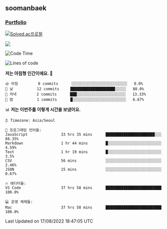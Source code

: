 ## soomanbaek

### [Portfolio](https://bsm311.notion.site/Baek-Sooman-980c5d3025b3427e912416ea797a6385)


[![Solved.ac프로필](http://mazassumnida.wtf/api/generate_badge?boj=bsm311)](https://solved.ac/bsm311)

![](https://leetcard.jacoblin.cool/soomanbaek?theme=light,unicorn)

<!--START_SECTION:waka-->
![Code Time](http://img.shields.io/badge/Code%20Time-121%20hrs%207%20mins-blue)

![Lines of code](https://img.shields.io/badge/%EC%A0%80%EB%8A%94%20%EC%97%AC%ED%83%9C%EA%B9%8C%EC%A7%80%20-2%20Thousand%20%EC%A4%84%EC%9D%98%20%EC%BD%94%EB%93%9C%EB%A5%BC%20%EC%9E%91%EC%84%B1%ED%96%88%EC%96%B4%EC%9A%94.-blue)

**저는 아침형 인간이에요. 🐤** 

```text
🌞 아침         0 commits      ░░░░░░░░░░░░░░░░░░░░░░░░░   0.0% 
🌆 낮　         12 commits     ████████████████████░░░░░   80.0% 
🌃 저녁         2 commits      ███░░░░░░░░░░░░░░░░░░░░░░   13.33% 
🌙 밤　         1 commits      █░░░░░░░░░░░░░░░░░░░░░░░░   6.67%

```


📊 **저는 이번주를 이렇게 시간을 보냈어요.** 

```text
⌚︎ Timezone: Asia/Seoul

💬 프로그래밍 언어들: 
JavaScript               33 hrs 35 mins      ██████████████████████░░░   88.35% 
Markdown                 1 hr 44 mins        █░░░░░░░░░░░░░░░░░░░░░░░░   4.59% 
Text                     1 hr 19 mins        █░░░░░░░░░░░░░░░░░░░░░░░░   3.5% 
CSV                      56 mins             ░░░░░░░░░░░░░░░░░░░░░░░░░   2.46% 
JSON                     15 mins             ░░░░░░░░░░░░░░░░░░░░░░░░░   0.67%

🔥 에디터들: 
VS Code                  37 hrs 58 mins      █████████████████████████   100.0%

💻 운영 체제들: 
Mac                      37 hrs 58 mins      █████████████████████████   100.0%

```


 Last Updated on 17/08/2022 18:47:05 UTC
<!--END_SECTION:waka-->

